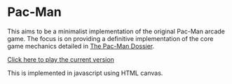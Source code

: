 Pac-Man
=======

This aims to be a minimalist implementation of the original Pac-Man arcade game.  The focus is on providing a definitive implementation of the core game mechanics detailed in [The Pac-Man Dossier](http://home.comcast.net/~jpittman2/pacman/pacmandossier.html).

[Click here to play the current version](http://shaunew.github.com/Pac-Man)

This is implemented in javascript using HTML canvas.
